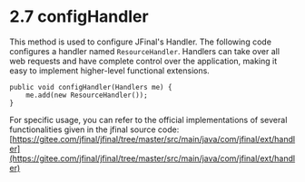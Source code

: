 # 2.7 configHandler
This method is used to configure JFinal's Handler. The following code configures a handler named `ResourceHandler`. Handlers can take over all web requests and have complete control over the application, making it easy to implement higher-level functional extensions.
```
public void configHandler(Handlers me) {
    me.add(new ResourceHandler());
}
```
For specific usage, you can refer to the official implementations of several functionalities given in the jfinal source code: [https://gitee.com/jfinal/jfinal/tree/master/src/main/java/com/jfinal/ext/handler](https://gitee.com/jfinal/jfinal/tree/master/src/main/java/com/jfinal/ext/handler)
